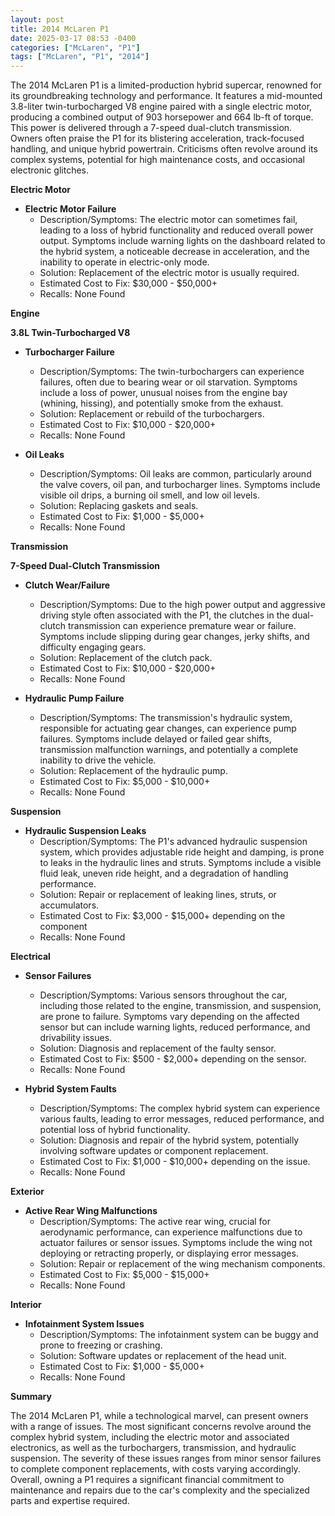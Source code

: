 ```yaml
---
layout: post
title: 2014 McLaren P1
date: 2025-03-17 08:53 -0400
categories: ["McLaren", "P1"]
tags: ["McLaren", "P1", "2014"]
---
```

The 2014 McLaren P1 is a limited-production hybrid supercar, renowned for its groundbreaking technology and performance. It features a mid-mounted 3.8-liter twin-turbocharged V8 engine paired with a single electric motor, producing a combined output of 903 horsepower and 664 lb-ft of torque. This power is delivered through a 7-speed dual-clutch transmission. Owners often praise the P1 for its blistering acceleration, track-focused handling, and unique hybrid powertrain. Criticisms often revolve around its complex systems, potential for high maintenance costs, and occasional electronic glitches.

**Electric Motor**

* **Electric Motor Failure**
    * Description/Symptoms: The electric motor can sometimes fail, leading to a loss of hybrid functionality and reduced overall power output. Symptoms include warning lights on the dashboard related to the hybrid system, a noticeable decrease in acceleration, and the inability to operate in electric-only mode.
    * Solution: Replacement of the electric motor is usually required.
    * Estimated Cost to Fix: $30,000 - $50,000+
    * Recalls: None Found

**Engine**

**3.8L Twin-Turbocharged V8**

* **Turbocharger Failure**
    * Description/Symptoms: The twin-turbochargers can experience failures, often due to bearing wear or oil starvation. Symptoms include a loss of power, unusual noises from the engine bay (whining, hissing), and potentially smoke from the exhaust.
    * Solution: Replacement or rebuild of the turbochargers.
    * Estimated Cost to Fix: $10,000 - $20,000+
    * Recalls: None Found

* **Oil Leaks**
    * Description/Symptoms: Oil leaks are common, particularly around the valve covers, oil pan, and turbocharger lines. Symptoms include visible oil drips, a burning oil smell, and low oil levels.
    * Solution: Replacing gaskets and seals.
    * Estimated Cost to Fix: $1,000 - $5,000+
    * Recalls: None Found

**Transmission**

**7-Speed Dual-Clutch Transmission**

* **Clutch Wear/Failure**
    * Description/Symptoms: Due to the high power output and aggressive driving style often associated with the P1, the clutches in the dual-clutch transmission can experience premature wear or failure. Symptoms include slipping during gear changes, jerky shifts, and difficulty engaging gears.
    * Solution: Replacement of the clutch pack.
    * Estimated Cost to Fix: $10,000 - $20,000+
    * Recalls: None Found

* **Hydraulic Pump Failure**
    * Description/Symptoms: The transmission's hydraulic system, responsible for actuating gear changes, can experience pump failures. Symptoms include delayed or failed gear shifts, transmission malfunction warnings, and potentially a complete inability to drive the vehicle.
    * Solution: Replacement of the hydraulic pump.
    * Estimated Cost to Fix: $5,000 - $10,000+
    * Recalls: None Found

**Suspension**

* **Hydraulic Suspension Leaks**
    * Description/Symptoms: The P1's advanced hydraulic suspension system, which provides adjustable ride height and damping, is prone to leaks in the hydraulic lines and struts. Symptoms include a visible fluid leak, uneven ride height, and a degradation of handling performance.
    * Solution: Repair or replacement of leaking lines, struts, or accumulators.
    * Estimated Cost to Fix: $3,000 - $15,000+ depending on the component
    * Recalls: None Found

**Electrical**

* **Sensor Failures**
    * Description/Symptoms: Various sensors throughout the car, including those related to the engine, transmission, and suspension, are prone to failure. Symptoms vary depending on the affected sensor but can include warning lights, reduced performance, and drivability issues.
    * Solution: Diagnosis and replacement of the faulty sensor.
    * Estimated Cost to Fix: $500 - $2,000+ depending on the sensor.
    * Recalls: None Found

* **Hybrid System Faults**
    * Description/Symptoms: The complex hybrid system can experience various faults, leading to error messages, reduced performance, and potential loss of hybrid functionality.
    * Solution: Diagnosis and repair of the hybrid system, potentially involving software updates or component replacement.
    * Estimated Cost to Fix: $1,000 - $10,000+ depending on the issue.
    * Recalls: None Found

**Exterior**

* **Active Rear Wing Malfunctions**
    * Description/Symptoms: The active rear wing, crucial for aerodynamic performance, can experience malfunctions due to actuator failures or sensor issues. Symptoms include the wing not deploying or retracting properly, or displaying error messages.
    * Solution: Repair or replacement of the wing mechanism components.
    * Estimated Cost to Fix: $5,000 - $15,000+
    * Recalls: None Found

**Interior**

* **Infotainment System Issues**
    * Description/Symptoms: The infotainment system can be buggy and prone to freezing or crashing.
    * Solution: Software updates or replacement of the head unit.
    * Estimated Cost to Fix: $1,000 - $5,000+
    * Recalls: None Found

**Summary**

The 2014 McLaren P1, while a technological marvel, can present owners with a range of issues. The most significant concerns revolve around the complex hybrid system, including the electric motor and associated electronics, as well as the turbochargers, transmission, and hydraulic suspension. The severity of these issues ranges from minor sensor failures to complete component replacements, with costs varying accordingly. Overall, owning a P1 requires a significant financial commitment to maintenance and repairs due to the car's complexity and the specialized parts and expertise required.

